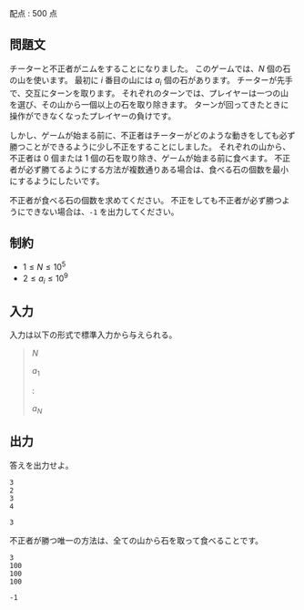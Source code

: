 配点 : $500$ 点

## 問題文

チーターと不正者がニムをすることになりました。
このゲームでは、$N$ 個の石の山を使います。
最初に $i$ 番目の山には $a_i$ 個の石があります。
チーターが先手で、交互にターンを取ります。
それぞれのターンでは、プレイヤーは一つの山を選び、その山から一個以上の石を取り除きます。
ターンが回ってきたときに操作ができなくなったプレイヤーの負けです。

しかし、ゲームが始まる前に、不正者はチーターがどのような動きをしても必ず勝つことができるように少し不正をすることにしました。
それぞれの山から、不正者は 0 個または 1 個の石を取り除き、ゲームが始まる前に食べます。
不正者が必ず勝てるようにする方法が複数通りある場合は、食べる石の個数を最小にするようにしたいです。

不正者が食べる石の個数を求めてください。
不正をしても不正者が必ず勝つようにできない場合は、`-1` を出力してください。

## 制約

- $1 \leq N \leq 10^5$
- $2 \leq a_i \leq 10^9$

## 入力

入力は以下の形式で標準入力から与えられる。

> $N$
> 
> $a_1$
> 
> :
> 
> $a_N$

## 出力

答えを出力せよ。

```input1
3
2
3
4
```

```output1
3
```

不正者が勝つ唯一の方法は、全ての山から石を取って食べることです。

```input2
3
100
100
100
```

```output2
-1
```